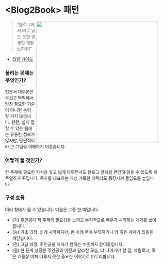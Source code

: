 # \<Blog2Book> 패턴

<img src="https://github.com/WegraLee/Writing-IT-Books/blob/master/Blog2Book/smalltalk.png?raw=true" width="400" align="right"></img>

> “블로그에서 바로 읽는 듯한 생생한 개발 노하우!”

- [집필 가이드](https://github.com/hanbitmedia/Writing-IT-Books/blob/master/Blog2Book/%5BBlog2Book%5D%20%EC%A7%91%ED%95%84%20%EA%B0%80%EC%9D%B4%EB%93%9C-0313.pdf)

### 풀려는 문제는 무엇인가?

전문서 대부분은 무겁고 딱딱해서 당장 필요한 기술이 아니면 손이 잘 가지 않습니다. 한편, 쉽게 접할 수 있는 웹에는 유용한 정보가 많지만, 단편적이라 큰 그림을 이해하기 어렵습니다.

### 어떻게 풀 것인가?

한 주제에 필요한 지식을 깊고 넓게 다루면서도 블로그 글처럼 편안히 읽을 수 있도록 캐주얼하게 꾸밉니다. 독자를 대표하는 개성 가득한 캐릭터도 등장시켜 몰입도를 높입니다.

### 구성 흐름

여러 형태가 될 수 있습니다. 다음은 그중 한 예입니다.

- (기) 주인공이 책 주제의 필요성을 느끼고 본격적으로 배우기 시작하는 계기를 보여줍니다.
- (승) 기초 과정. 쉽게 시작하지만, 한 차례 벽에 부딪히거나 더 깊은 세계가 있음을 깨닫습니다.
- (전) 고급 과정. 주인공을 저자가 원하는 수준까지 끌어올립니다.
- (결) 한 단계 성장한 주인공의 이전과 달라진 모습, 더 나아가야 할 길, 에필로그, 혹은 흐름상 미처 다루지 못한 중요한 이야기로 마무리합니다.
